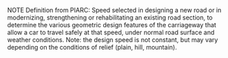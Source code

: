 NOTE Definition from PIARC: Speed selected in designing a new road or in modernizing, strengthening or rehabilitating an existing road section, to determine the various geometric design features of the carriageway that allow a car to travel safely at that speed, under normal road surface and weather conditions. Note: the design speed is not constant, but may vary depending on the conditions of relief (plain, hill, mountain).
